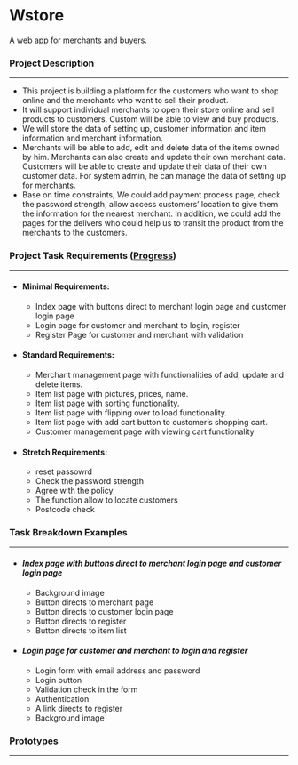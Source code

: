 # Wstore
A web app for merchants and buyers.

### Project Description
---
- This project is building a platform for the customers who want to shop online and the merchants who want to sell their product.
- It will support individual merchants to open their store online and sell products to customers. Custom will be able to view and buy products.
- We will store the data of setting up, customer information and item information and merchant information.
- Merchants will be able to add, edit and delete data of the items owned by him. Merchants can also create and update their own merchant data. Customers will be able to create and update their data of their own customer data. For system admin, he can manage the data of setting up for merchants. 
- Base on time constraints, We could add payment process page, check the password strength, allow access customers’ location to give them the information for the nearest merchant. In addition, we could add the pages for the delivers who could help us to transit the product from the merchants to the customers.

### Project Task Requirements ([Progress](https://trello.com/b/NNh0Bcui/wstore-development))
---
- #### Minimal Requirements:
    - Index page with buttons direct to merchant login page and customer login page
    - Login page for customer and merchant to login, register
    - Register Page for customer and merchant with validation
- #### Standard Requirements:
    - Merchant management page with functionalities of add, update and delete items.
    - Item list page with pictures, prices, name.
    - Item list page with sorting functionality.
    - Item list page with flipping over to load functionality.
    - Item list page with add cart button to customer’s shopping cart.
    - Customer management page with viewing cart functionality
- #### Stretch Requirements:
    - reset passowrd
    - Check the password strength
    - Agree with the policy
    - The function allow to locate customers
    - Postcode check

### Task Breakdown Examples
---
- #### _Index page with buttons direct to merchant login page and customer login page_
    - Background image 
    - Button directs to merchant page
    - Button directs to customer login page
    - Button directs to register
    - Button directs to item list
- #### _Login page for customer and merchant to login and register_ 
    - Login form with email address and password
    - Login button
    - Validation check in the form
    - Authentication
    - A link directs to register
    - Background image

### Prototypes
---
